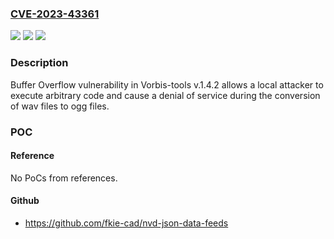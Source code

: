 ### [CVE-2023-43361](https://cve.mitre.org/cgi-bin/cvename.cgi?name=CVE-2023-43361)
![](https://img.shields.io/static/v1?label=Product&message=n%2Fa&color=blue)
![](https://img.shields.io/static/v1?label=Version&message=n%2Fa&color=blue)
![](https://img.shields.io/static/v1?label=Vulnerability&message=n%2Fa&color=brighgreen)

### Description

Buffer Overflow vulnerability in Vorbis-tools v.1.4.2 allows a local attacker to execute arbitrary code and cause a denial of service during the conversion of wav files to ogg files.

### POC

#### Reference
No PoCs from references.

#### Github
- https://github.com/fkie-cad/nvd-json-data-feeds

